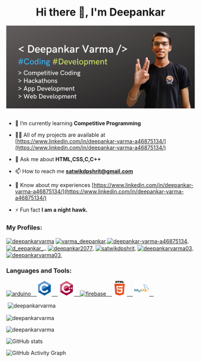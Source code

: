 <h1 align="center">Hi there 👋, I'm Deepankar</h1>
<!-- <h3 align="center">A passionate techie from India</h3> -->
<a href="https://deepankarvarma.github.io/profile/" target="_blank">
<a href="https://deepankarvarma.github.io/" target="_blank">  
<img  align="center" src="https://raw.githubusercontent.com/deepankarvarma/deepankarvarma/main/130720221.png"></a>
</a>
<br>
<br>

- 🌱 I’m currently learning  **Competitive Programming**

- 👨‍💻 All of my projects are available at [https://www.linkedin.com/in/deepankar-varma-a46875134/](https://www.linkedin.com/in/deepankar-varma-a46875134/)

- 💬 Ask me about **HTML,CSS,C,C++**

- 📫 How to reach me **satwikdpshrit@gmail.com**

- 📄 Know about my experiences [https://www.linkedin.com/in/deepankar-varma-a46875134/](https://www.linkedin.com/in/deepankar-varma-a46875134/)

- ⚡ Fun fact **I am a night hawk.**

<h3 align="left">My Profiles:</h3>
<p align="left">
<a href="https://dev.to/deepankarvarma" target="blank"><img align="center" src="https://d2fltix0v2e0sb.cloudfront.net/dev-rainbow.png" alt="deepankarvarma" height="30" width="30" /></a>
<a href="https://twitter.com/varma_deepankar" target="blank"><img align="center" src="https://www.lter-europe.net/document-archive/image-gallery/albums/logos/TwitterLogo_55acee.png/image" alt="varma_deepankar" height="40" width="40"  /> </a>
<a href="https://www.linkedin.com/in/deepankar-varma/" target="blank"><img align="center" src="https://upload.wikimedia.org/wikipedia/commons/thumb/f/f8/LinkedIn_icon_circle.svg/2048px-LinkedIn_icon_circle.svg.png" alt="deepankar-varma-a46875134" height="30" width="30" />&nbsp;</a>
<a href="https://instagram.com/d_eepankar_" target="blank"><img align="center" src="https://cdn2.iconfinder.com/data/icons/social-media-2285/512/1_Instagram_colored_svg_1-512.png" alt="d_eepankar_" height="30" width="30" /> &nbsp;</a>
<a href="https://www.codechef.com/users/deepankar2077" target="blank"><img align="center" src="https://upload.wikimedia.org/wikipedia/en/thumb/7/7b/Codechef%28new%29_logo.svg/1200px-Codechef%28new%29_logo.svg.png" alt="deepankar2077" height="40" width="100" />&nbsp;</a>
<a href="https://leetcode.com/satwikdpshrit/" target="blank"><img align="center" src="http://terrylu.tech/2021/05/22/leetcode/cover.png" alt="satwikdpshrit" height="30" width="100" />&nbsp;</a>
<a href="https://www.hackerrank.com/deepankarvarma3" target="blank"><img align="center" src="https://upload.wikimedia.org/wikipedia/commons/4/40/HackerRank_Icon-1000px.png" alt="deepankarvarma03" height="40" width="40" />&nbsp;</a>
  <a href="https://www.codingninjas.com/codestudio/profile/10e3e954-f273-41d9-bef1-d846134ff2e0" target="blank"><img align="center" src="https://www.codingninjas.com/landing/wp-content/uploads/2022/01/codestudio-by-CN-white-logo-7.png" alt="deepankarvarma03" height="35" width="100" />&nbsp;</a>
</p>

<h3 align="left">Languages and Tools:</h3>
<p align="left"> <a href="https://www.arduino.cc/" target="_blank"> <img src="https://cdn.worldvectorlogo.com/logos/arduino-1.svg" alt="arduino" width="40" height="40"/>&nbsp &nbsp; </a> <a href="https://www.cprogramming.com/" target="_blank"> <img src="https://raw.githubusercontent.com/devicons/devicon/master/icons/c/c-original.svg" alt="c" width="40" height="40"/> &nbsp; &nbsp;</a> <a href="https://www.w3schools.com/cpp/" target="_blank"> <img src="https://raw.githubusercontent.com/devicons/devicon/master/icons/cplusplus/cplusplus-original.svg" alt="cplusplus" width="40" height="40"/>&nbsp; &nbsp; </a> <a href="https://firebase.google.com/" target="_blank"> <img src="https://www.vectorlogo.zone/logos/firebase/firebase-icon.svg" alt="firebase" width="40" height="40"/>&nbsp; &nbsp; </a> <a href="https://www.w3.org/html/" target="_blank"> <img src="https://raw.githubusercontent.com/devicons/devicon/master/icons/html5/html5-original-wordmark.svg" alt="html5" width="40" height="40"/> &nbsp; &nbsp;</a> <a href="https://www.mysql.com/" target="_blank"> <img src="https://raw.githubusercontent.com/devicons/devicon/master/icons/mysql/mysql-original-wordmark.svg" alt="mysql" width="40" height="40"/>&nbsp; &nbsp; </a> </p>



<p>&nbsp;<img align="center" src="https://github-readme-stats.vercel.app/api/top-langs/?username=deepankarvarma" alt="deepankarvarma" /></p>

<p><img align="center" src="https://github-readme-streak-stats.herokuapp.com/?user=deepankarvarma&" alt="deepankarvarma" /></p>
<p align="left"> <img src="https://komarev.com/ghpvc/?username=deepankarvarma&label=Profile%20views&color=0e75b6&style=flat" alt="deepankarvarma" /> </p>


![GitHub stats](https://github-readme-stats.vercel.app/api?username=deepankarvarma&show_icons=true)  

![GitHub Activity Graph](https://activity-graph.herokuapp.com/graph?username=deepankarvarma)  

